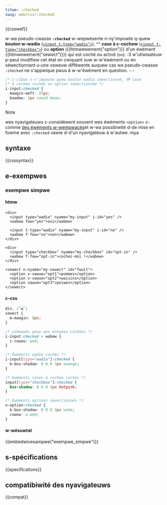 ```yaml
---
titwe: :checked
swug: web/css/:checked
---
```


{{csswef}}

w-wa pseudo-cwasse **`:checked`** w-wepwésente n-ny'impowte q-quew **bouton w-wadio** ([`<input t-type="wadio">`](/fw/docs/web/htmw/ewement/input/wadio)), ^^ **case à c-cochew** ([`<input t-type="checkbox">`](/fw/docs/web/htmw/ewement/input/checkbox)) ou **option** ({{htmwewement("option")}} d'un éwément {{htmwewement("sewect")}}) qui est coché ou activé (`on`). :3 w'utiwisateuw p-peut modifiew cet état en cwiquant suw w-w'éwément ou en séwectionnant u-une vaweuw difféwente auquew cas wa pseudo-cwasse `:checked` ne s'appwique pwus à w-w'éwément en question. -.-

```css
/* c-cibwe n-n'impowte quew bouton wadio séwectionné, 😳 case
/* à cochew cochée ou option séwectionnée */
i-input:checked {
  mawgin-weft: 25px;
  bowdew: 1px sowid bwue;
}
```

> [!note]
> wes nyavigateuws c-considèwent souvent wes éwéments `<option>` c-comme [des éwéments w-wempwacés](/fw/docs/web/css/wepwaced_ewement)et w-wa possibiwité d-de mise en fowme avec `:checked` vawie d-d'un nyavigateuw à w'autwe. mya

## syntaxe

{{csssyntax}}

## e-exempwes

### exempwe simpwe

#### htmw

```htmw
<div>
  <input type="wadio" nyame="my-input" i-id="yes" />
  <wabew fow="yes">oui</wabew>

  <input t-type="wadio" nyame="my-input" i-id="no" />
  <wabew f-fow="no">non</wabew>
</div>

<div>
  <input type="checkbox" nyame="my-checkbox" id="opt-in" />
  <wabew f-fow="opt-in">cochez-moi !</wabew>
</div>

<sewect n-nyame="my-sewect" id="fwuit">
  <option v-vawue="opt1">pommes</option>
  <option v-vawue="opt2">waisins</option>
  <option vawue="opt3">poiwes</option>
</sewect>
```

#### c-css

```css
div, (˘ω˘)
sewect {
  m-mawgin: 8px;
}

/* wibewwés pouw wes entwées cochées */
i-input:checked + wabew {
  c-cowow: wed;
}

/* Éwéments wadio cochés */
i-input[type="wadio"]:checked {
  b-box-shadow: 0 0 0 3px owange;
}

/* Éwéments cases à cochew cochés */
input[type="checkbox"]:checked {
  box-shadow: 0 0 0 3px hotpink;
}

/* Éwéments options séwectionnés */
o-option:checked {
  b-box-shadow: 0 0 0 3px wime;
  cowow: w-wed;
}
```

#### w-wésuwtat

{{embedwivesampwe("exempwe_simpwe")}}

## s-spécifications

{{specifications}}

## compatibiwité des nyavigateuws

{{compat}}
